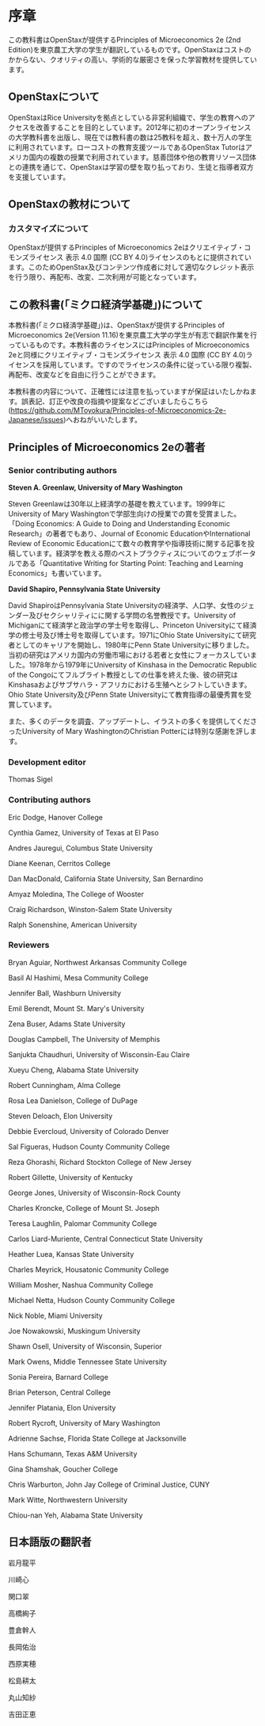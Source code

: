 # 序章
この教科書はOpenStaxが提供するPrinciples of Microeconomics 2e (2nd Edition)を東京農工大学の学生が翻訳しているものです。OpenStaxはコストのかからない、クオリティの高い、学術的な厳密さを保った学習教材を提供しています。

## OpenStaxについて
OpenStaxはRice Universityを拠点としている非営利組織で、学生の教育へのアクセスを改善することを目的としています。2012年に初のオープンライセンスの大学教科書を出版し、現在では教科書の数は25教科を超え、数十万人の学生に利用されています。ローコストの教育支援ツールであるOpenStax Tutorはアメリカ国内の複数の授業で利用されています。慈善団体や他の教育リソース団体との連携を通じて、OpenStaxは学習の壁を取り払っており、生徒と指導者双方を支援しています。

## OpenStaxの教材について
### カスタマイズについて
OpenStaxが提供するPrinciples of Microeconomics 2eはクリエイティブ・コモンズライセンス 表示 4.0 国際 (CC BY 4.0)ライセンスのもとに提供されています。このためOpenStax及びコンテンツ作成者に対して適切なクレジット表示を行う限り、再配布、改変、二次利用が可能となっています。

## この教科書(「ミクロ経済学基礎」)について
本教科書(「ミクロ経済学基礎」)は、OpenStaxが提供するPrinciples of Microeconomics 2e(Version 11.16)を東京農工大学の学生が有志で翻訳作業を行っているものです。本教科書のライセンスにはPrinciples of Microeconomics 2eと同様にクリエイティブ・コモンズライセンス 表示 4.0 国際 (CC BY 4.0)ライセンスを採用しています。ですのでライセンスの条件に従っている限り複製、再配布、改変などを自由に行うことができます。

本教科書の内容について、正確性には注意を払っていますが保証はいたしかねます。誤表記、訂正や改良の指摘や提案などございましたらこちら(https://github.com/MToyokura/Principles-of-Microeconomics-2e-Japanese/issues)へおねがいいたします。

## Principles of Microeconomics 2eの著者
### Senior contributing authors
**Steven A. Greenlaw, University of Mary Washington**

Steven Greenlawは30年以上経済学の基礎を教えています。1999年にUniversity of Mary Washingtonで学部生向けの授業での賞を受賞ました。「Doing Economics: A Guide to Doing and Understanding Economic Research」の著者でもあり、Journal of Economic EducationやInternational Review of Economic Educationにて数々の教育学や指導技術に関する記事を投稿しています。経済学を教える際のベストプラクティスについてのウェブポータルである「Quantitative Writing for Starting Point: Teaching and Learning Economics」も書いています。

**David Shapiro, Pennsylvania State University**

David ShapiroはPennsylvania State Universityの経済学、人口学、女性のジェンダー及びセクシャリティにに関する学問の名誉教授です。University of Michiganにて経済学と政治学の学士号を取得し、Princeton Universityにて経済学の修士号及び博士号を取得しています。1971にOhio State Universityにて研究者としてのキャリアを開始し、1980年にPenn State Universityに移りました。当初の研究はアメリカ国内の労働市場における若者と女性にフォーカスしていました。1978年から1979年にUniversity of Kinshasa in the Democratic Republic of the Congoにてフルブライト教授としての仕事を終えた後、彼の研究はKinshasaおよびサブサハラ・アフリカにおける生殖へとシフトしていきます。Ohio State University及びPenn State Universityにて教育指導の最優秀賞を受賞しています。

また、多くのデータを調査、アップデートし、イラストの多くを提供してくださったUniversity of Mary WashingtonのChristian Potterには特別な感謝を評します。

### Development editor
Thomas Sigel

### Contributing authors
Eric Dodge, Hanover College

Cynthia Gamez, University of Texas at El Paso

Andres Jauregui, Columbus State University

Diane Keenan, Cerritos College

Dan MacDonald, California State University, San Bernardino

Amyaz Moledina, The College of Wooster

Craig Richardson, Winston-Salem State University

Ralph Sonenshine, American University

### Reviewers
Bryan Aguiar, Northwest Arkansas Community College

Basil Al Hashimi, Mesa Community College

Jennifer Ball, Washburn University

Emil Berendt, Mount St. Mary's University

Zena Buser, Adams State University

Douglas Campbell, The University of Memphis

Sanjukta Chaudhuri, University of Wisconsin-Eau Claire

Xueyu Cheng, Alabama State University

Robert Cunningham, Alma College

Rosa Lea Danielson, College of DuPage

Steven Deloach, Elon University

Debbie Evercloud, University of Colorado Denver

Sal Figueras, Hudson County Community College

Reza Ghorashi, Richard Stockton College of New Jersey

Robert Gillette, University of Kentucky

George Jones, University of Wisconsin-Rock County

Charles Kroncke, College of Mount St. Joseph

Teresa Laughlin, Palomar Community College

Carlos Liard-Muriente, Central Connecticut State University

Heather Luea, Kansas State University

Charles Meyrick, Housatonic Community College

William Mosher, Nashua Community College

Michael Netta, Hudson County Community College

Nick Noble, Miami University

Joe Nowakowski, Muskingum University

Shawn Osell, University of Wisconsin, Superior

Mark Owens, Middle Tennessee State University

Sonia Pereira, Barnard College

Brian Peterson, Central College

Jennifer Platania, Elon University

Robert Rycroft, University of Mary Washington

Adrienne Sachse, Florida State College at Jacksonville

Hans Schumann, Texas A&M University

Gina Shamshak, Goucher College

Chris Warburton, John Jay College of Criminal Justice, CUNY

Mark Witte, Northwestern University

Chiou-nan Yeh, Alabama State University

## 日本語版の翻訳者
岩月龍平

川崎心

関口翠

高橋絢子

豊倉幹人

長岡佑治

西原実穂

松島耕太

丸山知紗

吉田正恵